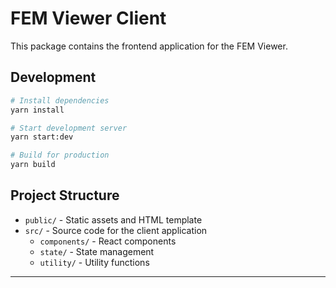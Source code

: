 # FEM Viewer Client

This package contains the frontend application for the FEM Viewer.

## Development

```bash
# Install dependencies
yarn install

# Start development server
yarn start:dev

# Build for production
yarn build
```

## Project Structure

-   `public/` - Static assets and HTML template
-   `src/` - Source code for the client application
    -   `components/` - React components
    -   `state/` - State management
    -   `utility/` - Utility functions

---
